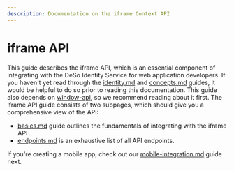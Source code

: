 ```yaml
---
description: Documentation on the iframe Context API
---
```


# iframe API

This guide describes the iframe API, which is an essential component of integrating with the DeSo Identity Service for web application developers. If you haven't yet read through the [identity.md](../identity.md "mention") and [concepts.md](../concepts.md "mention") guides, it would be helpful to do so prior to reading this documentation. This guide also depends on [window-api](../window-api/ "mention"), so we recommend reading about it first. The iframe API guide consists of two subpages, which should give you a comprehensive view of the API:

* [basics.md](basics.md "mention") guide outlines the fundamentals of integrating with the iframe API
* [endpoints.md](endpoints.md "mention") is an exhaustive list of all API endpoints.

If you're creating a mobile app, check out our [mobile-integration.md](../mobile-integration.md "mention") guide next.